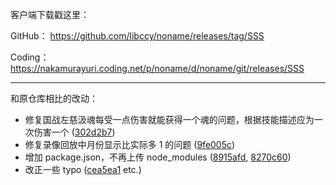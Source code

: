 客户端下载戳这里：

GitHub： https://github.com/libccy/noname/releases/tag/SSS

Coding： https://nakamurayuri.coding.net/p/noname/d/noname/git/releases/SSS

---

和原仓库相比的改动：
* 修复国战左慈汲魂每受一点伤害就能获得一个魂的问题，根据技能描述应为一次伤害一个 ([302d2b7][302d2b7])
* 修复录像回放中月份显示比实际多 1 的问题 ([9fe005c][9fe005c])
* 增加 package.json，不再上传 node_modules ([8915afd][8915afd], [8270c60][8270c60])
* 改正一些 typo ([cea5ea1][cea5ea1] etc.)

[302d2b7]: https://github.com/lziad/noname/commit/302d2b7
[9fe005c]: https://github.com/lziad/noname/commit/9fe005c
[8915afd]: https://github.com/lziad/noname/commit/8915afd
[8270c60]: https://github.com/lziad/noname/commit/8270c60
[cea5ea1]: https://github.com/lziad/noname/commit/cea5ea1